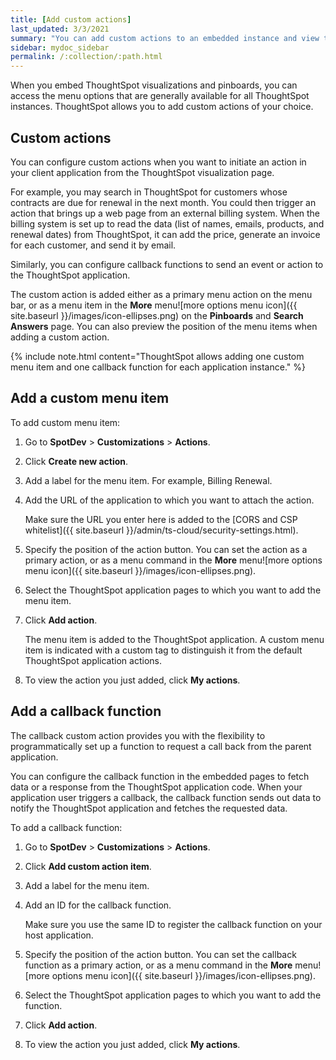 ```yaml
---
title: [Add custom actions]
last_updated: 3/3/2021
summary: "You can add custom actions to an embedded instance and view them in the menu options on pinboards and visualizations."
sidebar: mydoc_sidebar
permalink: /:collection/:path.html
---
```

When you embed ThoughtSpot visualizations and pinboards, you can access the menu options that are generally available for all ThoughtSpot instances. ThoughtSpot allows you to add custom actions of your choice.

## Custom actions

You can configure custom actions when you want to initiate an action in your client application from the ThoughtSpot visualization page.

For example, you may search in ThoughtSpot for customers whose contracts are due for renewal in the next month. You could then trigger an action that brings up a web page from an external billing system. When the billing system is set up to read the data (list of names, emails, products, and renewal dates) from ThoughtSpot, it can add the price, generate an invoice for each customer, and send it by email.

Similarly, you can configure callback functions to send an event or action to the ThoughtSpot application.

The custom action is added either as a primary menu action on the menu bar, or as a menu item in the **More** menu![more options menu icon]({{ site.baseurl }}/images/icon-ellipses.png) on the **Pinboards** and **Search Answers** page. You can also preview the position of the menu items when adding a custom action.

{% include note.html content="ThoughtSpot allows adding one custom menu item and one callback function for each application instance." %}

## Add a custom menu item

To add custom menu item:

1.  Go to **SpotDev** > **Customizations** > **Actions**.

2.  Click **Create new action**.

3.  Add a label for the menu item. For example, Billing Renewal.

4.  Add the URL of the application to which you want to attach the action.

    Make sure the URL you enter here is added to the [CORS and CSP whitelist]({{ site.baseurl }}/admin/ts-cloud/security-settings.html).

5.  Specify the position of the action button. You can set the action as a primary action, or as a menu command in the **More** menu![more options menu icon]({{ site.baseurl }}/images/icon-ellipses.png).

6.  Select the ThoughtSpot application pages to which you want to add the menu item.

7.  Click **Add action**.

    The menu item is added to the ThoughtSpot application.
    A custom menu item is indicated with a custom tag to distinguish it from the default ThoughtSpot application actions.

8.  To view the action you just added, click **My actions**.

## Add a callback function

The callback custom action provides you with the flexibility to programmatically set up a function to request a call back from the parent application.

You can configure the callback function in the embedded pages to fetch data or a response from the ThoughtSpot application code. When your application user triggers a callback, the callback function sends out data to notify the ThoughtSpot application and fetches the requested data.

To add a callback function:

1.  Go to **SpotDev** > **Customizations** > **Actions**.

2.  Click **Add custom action item**.

3.  Add a label for the menu item.

4.  Add an ID for the callback function.

    Make sure you use the same ID to register the callback function on your host application.

5.  Specify the position of the action button. You can set the callback function as a primary action, or as a menu command in the **More** menu![more options menu icon]({{ site.baseurl }}/images/icon-ellipses.png).

6.  Select the ThoughtSpot application pages to which you want to add the function.

7.  Click **Add action**.

8.  To view the action you just added, click **My actions**.
